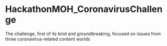 # HackathonMOH_CoronavirusChallenge
The challenge, first of its kind and groundbreaking, focused on issues from three coronavirus-related content worlds
